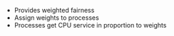 - Provides weighted fairness
- Assign weights to processes
- Processes get CPU service in proportion to weights
